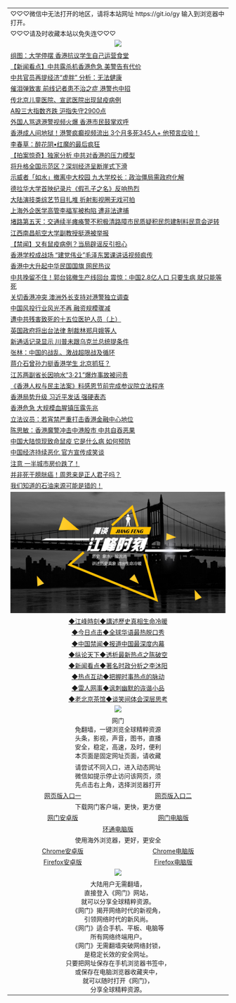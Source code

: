  <table>
<tr>
<td colspan="2" align=left>
♡♡♡微信中无法打开的地区，请将本站网址 https://git.io/gy 输入到浏览器中打开。 
 </td>
</tr>
 <tr>
 <td colspan="2" align=left>
♡♡♡请及时收藏本站以免失连♡♡♡
</td>
 </tr>
  <tr>
    <td colspan="2" align=center><img src="https://cdn.jsdelivr.net/gh/gyoupiodf/im1/%E7%BD%91%E9%97%A8%E6%96%B0%E9%97%BB1.jpg"></td>
 </tr>
<tr><td colspan="2" align="left"><a href="https://xball.casa/oo.aspx?name=c1095735&key=eqxowaguscvmxdgc&from=gy">组图：大学停摆 香港抗议学生自己运营食堂</a></td></tr>
<tr><td colspan="2" align="left"><a href="https://xball.casa/oo.aspx?name=c1095213&key=eqxowaguscvmxdgc&from=gy">【新闻看点】中共露杀机香港危急 美警告有代价</a></td></tr>
<tr><td colspan="2" align="left"><a href="https://xball.casa/oo.aspx?name=c1095733&key=eqxowaguscvmxdgc&from=gy">中共官员再提经济“虚胖” 分析：无法健康</a></td></tr>
<tr><td colspan="2" align="left"><a href="https://xball.casa/oo.aspx?name=c1095716&key=eqxowaguscvmxdgc&from=gy">催泪弹致害 前线记者患不治之症 港警也中招</a></td></tr>
<tr><td colspan="2" align="left"><a href="https://xball.casa/oo.aspx?name=c1095214&key=eqxowaguscvmxdgc&from=gy">传北京儿童医院、宣武医院出现鼠疫病例</a></td></tr>
<tr><td colspan="2" align="left"><a href="https://xball.casa/oo.aspx?name=c1095691&key=eqxowaguscvmxdgc&from=gy">A股三大指数齐跌 沪指失守2900点</a></td></tr>
<tr><td colspan="2" align="left"><a href="https://xball.casa/oo.aspx?name=c1095792&key=eqxowaguscvmxdgc&from=gy">外国人骂退港警视频火爆 香港市民鼓掌欢呼</a></td></tr>
<tr><td colspan="2" align="left"><a href="https://xball.casa/oo.aspx?name=c1095710&key=eqxowaguscvmxdgc&from=gy">香港成人间地狱！港警疯癫视频流出 3个月多死345人+ 他预言应验！</a></td></tr>
<tr><td colspan="2" align="left"><a href="https://xball.casa/oo.aspx?name=c1095746&key=eqxowaguscvmxdgc&from=gy">李春草：醉花阴•红魔的最后疯狂</a></td></tr>
<tr><td colspan="2" align="left"><a href="https://xball.casa/oo.aspx?name=c1095674&key=eqxowaguscvmxdgc&from=gy">【拍案惊奇】独家分析 中共对香港的压力模型</a></td></tr>
<tr><td colspan="2" align="left"><a href="https://xball.casa/oo.aspx?name=c1095662&key=eqxowaguscvmxdgc&from=gy">将升格全国示范区？深圳经济呈断崖式下滑</a></td></tr>
<tr><td colspan="2" align="left"><a href="https://xball.casa/oo.aspx?name=c1095790&key=eqxowaguscvmxdgc&from=gy">示威者「如水」撤离中大校园 九大学校长︰政治僵局需政府化解</a></td></tr>
<tr><td colspan="2" align="left"><a href="https://xball.casa/oo.aspx?name=c1095677&key=eqxowaguscvmxdgc&from=gy">德拉华大学首映纪录片《假孔子之名》反响热烈</a></td></tr>
<tr><td colspan="2" align="left"><a href="https://xball.casa/oo.aspx?name=c1095751&key=eqxowaguscvmxdgc&from=gy">大陆演技类综艺节目扎堆 折射影视圈无戏可拍</a></td></tr>
<tr><td colspan="2" align="left"><a href="https://xball.casa/oo.aspx?name=c1095729&key=eqxowaguscvmxdgc&from=gy">上海外企医学高管李福军被构陷 遭非法逮捕</a></td></tr>
<tr><td colspan="2" align="left"><a href="https://xball.casa/oo.aspx?name=c1095791&key=eqxowaguscvmxdgc&from=gy">堵路第五天：交通续半瘫痪警不积极清路障市民质疑积民怨建制料民意会逆转</a></td></tr>
<tr><td colspan="2" align="left"><a href="https://xball.casa/oo.aspx?name=c1095663&key=eqxowaguscvmxdgc&from=gy">江西南昌航空大学副教授挺港被举报</a></td></tr>
<tr><td colspan="2" align="left"><a href="https://xball.casa/oo.aspx?name=c1095801&key=eqxowaguscvmxdgc&from=gy">【禁闻】又有鼠疫病例？当局辟谣反引担心</a></td></tr>
<tr><td colspan="2" align="left"><a href="https://xball.casa/oo.aspx?name=c1095600&key=eqxowaguscvmxdgc&from=gy">香港学校成战场 “建党伟业”毛泽东罢课讲话视频疯传</a></td></tr>
<tr><td colspan="2" align="left"><a href="https://xball.casa/oo.aspx?name=c1095489&key=eqxowaguscvmxdgc&from=gy">香港中大升起中华民国国旗 网民热议</a></td></tr>
<tr><td colspan="2" align="left"><a href="https://xball.casa/oo.aspx?name=c1095573&key=eqxowaguscvmxdgc&from=gy">中共挽留不住！郭台铭撤生产线回台 震惊：中国2.8亿人口 只要生病 就只能等死</a></td></tr>
<tr><td colspan="2" align="left"><a href="https://xball.casa/oo.aspx?name=c1095752&key=eqxowaguscvmxdgc&from=gy">关切香港冲突 澳洲外长支持对港警独立调查</a></td></tr>
<tr><td colspan="2" align="left"><a href="https://xball.casa/oo.aspx?name=c1095727&key=eqxowaguscvmxdgc&from=gy">中国风投行业风光不再 融资规模骤减</a></td></tr>
<tr><td colspan="2" align="left"><a href="https://xball.casa/oo.aspx?name=c1095724&key=eqxowaguscvmxdgc&from=gy">遭中共残害致死的十五位医护人员（上）</a></td></tr>
<tr><td colspan="2" align="left"><a href="https://xball.casa/oo.aspx?name=c1095150&key=eqxowaguscvmxdgc&from=gy">英国政府将出台法律 制裁林郑月娥等人</a></td></tr>
<tr><td colspan="2" align="left"><a href="https://xball.casa/oo.aspx?name=c1095722&key=eqxowaguscvmxdgc&from=gy">新通话记录显示 川普未跟乌克兰总统提条件</a></td></tr>
<tr><td colspan="2" align="left"><a href="https://xball.casa/oo.aspx?name=c1095717&key=eqxowaguscvmxdgc&from=gy">张林：中国的战乱、激战超限战及循环</a></td></tr>
<tr><td colspan="2" align="left"><a href="https://xball.casa/oo.aspx?name=c1095531&key=eqxowaguscvmxdgc&from=gy">蒋介石曾孙力挺香港学生 北京抓狂？</a></td></tr>
<tr><td colspan="2" align="left"><a href="https://xball.casa/oo.aspx?name=c1095661&key=eqxowaguscvmxdgc&from=gy">江苏两副省长因响水“3·21”爆炸事故被问责</a></td></tr>
<tr><td colspan="2" align="left"><a href="https://xball.casa/oo.aspx?name=c1095787&key=eqxowaguscvmxdgc&from=gy">《香港人权与民主法案》料感恩节前完成参议院立法程序</a></td></tr>
<tr><td colspan="2" align="left"><a href="https://xball.casa/oo.aspx?name=c1095172&key=eqxowaguscvmxdgc&from=gy">香港局势升级 习近平发话 强硬表态</a></td></tr>
<tr><td colspan="2" align="left"><a href="https://xball.casa/oo.aspx?name=c1095182&key=eqxowaguscvmxdgc&from=gy">香港危急 大规模血腥镇压露先兆</a></td></tr>
<tr><td colspan="2" align="left"><a href="https://xball.casa/oo.aspx?name=c1095645&key=eqxowaguscvmxdgc&from=gy">立法议员：若宵禁严重打击香港金融中心地位</a></td></tr>
<tr><td colspan="2" align="left"><a href="https://xball.casa/oo.aspx?name=c1095647&key=eqxowaguscvmxdgc&from=gy">陈思敏：香港魔警冲击中港股市 中共自吞恶果</a></td></tr>
<tr><td colspan="2" align="left"><a href="https://xball.casa/oo.aspx?name=c1095702&key=eqxowaguscvmxdgc&from=gy">中国大陆惊现致命鼠疫 它是什么病 如何预防</a></td></tr>
<tr><td colspan="2" align="left"><a href="https://xball.casa/oo.aspx?name=c1095636&key=eqxowaguscvmxdgc&from=gy">中国经济持续恶化 官方宣传成笑谈</a></td></tr>
<tr><td colspan="2" align="left"><a href="https://xball.casa/oo.aspx?name=c1095594&key=eqxowaguscvmxdgc&from=gy">注意 一半城市房价跌了！</a></td></tr>
<tr><td colspan="2" align="left"><a href="https://xball.casa/oo.aspx?name=c1079123&key=eqxowaguscvmxdgc&from=gy">并非死于膀胱癌！周恩来是正人君子吗？</a></td></tr>
<tr><td colspan="2" align="left"><a href="https://xball.casa/oo.aspx?name=c1095593&key=eqxowaguscvmxdgc&from=gy">我们知道的石油来源可能是错的！</a></td></tr>

 <tr>
   <td colspan="2" align=center><img src="https://github.com/gyoupiodf/im1/blob/master/jf-1.jpg"></td>
  </tr>
   <tr>
   <td colspan="2" align=center> 
<a href="https://xball.casa/oo.aspx?name=c922850&key=eqxowaguscvmxdgc&from=gy&tag=9877">◆江峰時刻◆講述歷史真相生命冷暖</a><br/>
    </td>
  </tr>
   <tr>
   <td colspan="2" align=center> 
<a href="https://xball.casa/oo.aspx?name=c816850&key=eqxowaguscvmxdgc&from=gy&tag=9877">◆今日点击◆全球华语最热脱口秀</a><br/>
    </td>
  </tr>
  <tr>
  <td colspan="2" align=center>
<a href="https://xball.casa/oo.aspx?name=c816860&key=eqxowaguscvmxdgc&from=gy&tag=99733110">◆中国禁闻◆报道中国最深度内幕</a><br/>
   </tr>
  <tr>
     <td colspan="2" align=center>
<a href="https://xball.casa/oo.aspx?name=c816855&key=eqxowaguscvmxdgc&from=gy&tag=997110">◆纵论天下◆透析最新热点之陈破空</a><br/>
   </tr>
   <tr>
      <td colspan="2" align=center>
<a href="https://xball.casa/oo.aspx?name=c838308&key=eqxowaguscvmxdgc&from=gy&tag=9973110">◆新闻看点◆著名时政分析之李沐阳</a><br/>
   </tr>
   <tr>
     <td colspan="2" align=center>
<a href="https://xball.casa/oo.aspx?name=c816852&key=eqxowaguscvmxdgc&from=gy&tag=9733110">◆热点互动◆把握时事热点的脉动</a><br/>
   </tr>
   <tr>
      <td colspan="2" align=center>
<a href="https://xball.casa/oo.aspx?name=c816694&key=eqxowaguscvmxdgc&from=gy&tag=93310">◆雷人网事◆讽刺幽默的诙谐小品</a><br/>
   </tr>
   <tr>
    <td colspan="2" align=center>
<a href="https://xball.casa/oo.aspx?name=c816650&key=eqxowaguscvmxdgc&from=gy&tag=9973110">◆老北京茶馆◆谈笑间体会深层思考</a><br/>
   </tr>
 <tr>
    <td colspan="2" align="center"><img src="https://gitlab.com/ogate2/up/raw/master/_/oGate65.jpg"/></td>
  </tr>
  <tr>
    <td colspan="2" align="center">网门<br/>免翻墙，一键浏览全球精粹资源<br/>头条，影视，声音，图书，直播<br/>安全，稳定，高速，及时，便利<br/>本页面是固定网址页面，请收藏</td>
  <tr>
  <tr>
    <td colspan="2" align="center">请尝试不同入口，进入动态网址<br/>微信如提示停止访问该网页，须<br/>先点击右上角，选择浏览器打开</td>
  <tr>
  <tr>
    <td align="center"><a href="https://gl.githack.com/ofile/up/raw/master/showm.htm">网页版入口一</a></td>
    <td align="center"><a href="https://lijcxlvzmlxs.xroot.pw/oo.aspx?key=mvmsehdxxcbsukzw&from=ogHomel">网页版入口二</a></td>
  </tr>
  <tr>
    <td colspan="2" align="center">下载网门客户端，更快，更方便</td>
  <tr>
  <tr>
    <td align="center"><a href="https://gitlab.com/ogate2/up/raw/master/_/oGatea.apk">网门安卓版</a></td>
    <td align="center"><a href="https://gitlab.com/ogate2/up/raw/master/_/oGate.zip">网门电脑版</a></td>
  </tr>
  <tr>
    <td colspan="2" align="center"><a href="https://gitlab.com/ogate2/up/raw/master/_/oPipe.zip">环通电脑版</a></td>
  </tr>
  <tr>
    <td colspan="2" align="center">使用海外浏览器，更好，更安全</td>
  <tr>
  <tr>
    <td align="center"><a href="https://gitlab.com/ogate2/up/raw/master/_/Chrome.apk">Chrome安卓版</a></td>
    <td align="center"><a href="https://gitlab.com/ogate2/up/raw/master/_/Chrome.zip">Chrome电脑版</a></td>
  </tr>
  <tr>
    <td align="center"><a href="https://gitlab.com/ogate2/up/raw/master/_/Firefox.apk">Firefox安卓版</a></td>
    <td align="center"><a href="https://gitlab.com/ogate2/up/raw/master/_/Firefox.zip">Firefox电脑版</a></td>
  </tr>
  <tr>
    <td colspan="2" align="center"><img src="https://gitlab.com/ogate2/up/raw/master/_/oGate640.jpg"/></td>
  </tr>
  <tr>
    <td colspan="2" align="center">
大陆用户无需翻墙，<br/>
直接登入《网门》网站，<br/>就可以分享全球精粹资源。<br/>
《网门》揭开网络时代的新视角，<br/>引领网络时代的新风尚。<br/>
《网门》适合手机、平板、电脑等<br/>所有网络终端用户。<br/>
《网门》无需翻墙突破网络封锁，<br/>是稳定长效的安全网址。<br/>
只要把网址保存在手机浏览器书签中，<br/>或保存在电脑浏览器收藏夹中，<br/>
就可以随时打开《网门》，<br/>
分享全球精粹资源。</td>
  </tr>
</table>


